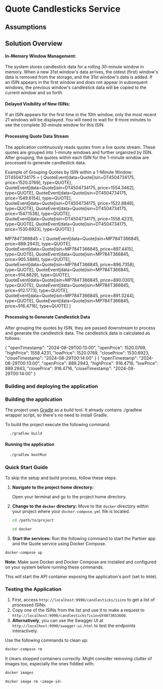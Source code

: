 # Quote Candlesticks Service

## Assumptions

## Solution Overview
#### In-Memory Window Management: 
The system stores candlestick data for a rolling 30-minute window in memory. When a new 31st window's data arrives, the oldest (first) window's data is removed from the storage, and the 31st window's data is added. If an ISIN appears in the first window and does not appear in subsequent windows, the previous window's candlestick data will be copied to the current window and so forth.

#### Delayed Visibility of New ISINs: 
If an ISIN appears for the first time in the 10th window, only the most recent 21 windows will be displayed. You will need to wait for 9 more minutes to see the complete 30-minute window for this ISIN.

#### Processing Quote Data Stream
The application continuously reads quotes from a live quote stream. These quotes are grouped into 1-minute windows and further organized by ISIN. After grouping, the quotes within each ISIN for the 1-minute window are processed to generate candlestick data.

Example of Grouping Quotes by ISIN within a 1-Minute Window:
DT4504734175 = [
  QuoteEvent[data=Quote[isin=DT4504734175, price=1520.0769], type=QUOTE],
  QuoteEvent[data=Quote[isin=DT4504734175, price=1554.3462], type=QUOTE],
  QuoteEvent[data=Quote[isin=DT4504734175, price=1549.6154], type=QUOTE],
  QuoteEvent[data=Quote[isin=DT4504734175, price=1522.8846], type=QUOTE],
  QuoteEvent[data=Quote[isin=DT4504734175, price=1547.1538], type=QUOTE],
  QuoteEvent[data=Quote[isin=DT4504734175, price=1558.4231], type=QUOTE],
  QuoteEvent[data=Quote[isin=DT4504734175, price=1530.6923], type=QUOTE]
]

MP784T366845 = [
  QuoteEvent[data=Quote[isin=MP784T366845, price=889.2943], type=QUOTE],
  QuoteEvent[data=Quote[isin=MP784T366845, price=897.4415], type=QUOTE],
  QuoteEvent[data=Quote[isin=MP784T366845, price=905.5886], type=QUOTE],
  QuoteEvent[data=Quote[isin=MP784T366845, price=896.7358], type=QUOTE],
  QuoteEvent[data=Quote[isin=MP784T366845, price=914.8829], type=QUOTE],
  QuoteEvent[data=Quote[isin=MP784T366845, price=890.0301], type=QUOTE],
  QuoteEvent[data=Quote[isin=MP784T366845, price=912.1773], type=QUOTE],
  QuoteEvent[data=Quote[isin=MP784T366845, price=891.3244], type=QUOTE],
  QuoteEvent[data=Quote[isin=MP784T366845, price=916.4716], type=QUOTE]
]
#### Processing to Generate Candlestick Data
After grouping the quotes by ISIN, they are passed downstream to process and generate the candlestick data. The candlestick data is calculated as follows:

{
  "openTimestamp": "2024-08-29T00:13:00",
  "openPrice": 1520.0769,
  "highPrice": 1558.4231,
  "lowPrice": 1520.0769,
  "closePrice": 1530.6923,
  "closeTimestamp": "2024-08-29T00:14:00"
}
{
  "openTimestamp": "2024-08-29T00:13:00",
  "openPrice": 889.2943,
  "highPrice": 916.4716,
  "lowPrice": 889.2943,
  "closePrice": 916.4716,
  "closeTimestamp": "2024-08-29T00:14:00"
}

### Building and deploying the application



### Building the application

The project uses [Gradle](https://gradle.org/) as a build tool. It already contains ./gradlew wrapper script, so there's no need to install Gradle.

To build the project execute the following command:

```bash
  ./gradlew build
```

#### Running the application

```bash
  ./gradlew bootRun
```


### Quick Start Guide

To skip the setup and build process, follow these steps:

1. **Navigate to the project home directory:**

   Open your terminal and go to the project home directory.

2. **Change to the `docker` directory:**
   Move to the `docker` directory within your project where your `docker-compose.yml` file is located.

   ```bash
   cd /path/to/project
   ```
   
   ```bash
   cd docker
   ```
3. **Start the services:**
   Run the following command to start the Partner app and the Quote service using Docker Compose.


  ```bash
  docker-compose up
  ```

**Note:** Make sure Docker and Docker Compose are installed and configured on your system before running these commands.


This will start the API container exposing the application's port
(set to `9990`).

### Testing the Application

1. First, access `http://localhost:9990/candlesticks/isins` to get a list of processed ISINs.
2. Copy one of the ISINs from the list and use it to make a request to `http://localhost:9990/candlesticks?isin=UY40736536O8`.
3. **Alternatively**, you can use the Swagger UI at `http://localhost:9990/swagger-ui.html` to test the endpoints interactively.

Use the following commands to clean up:

```bash
docker-compose rm
```

It clears stopped containers correctly. Might consider removing clutter of images too, especially the ones fiddled with:

```bash
docker images

docker image rm <image-id>
```
